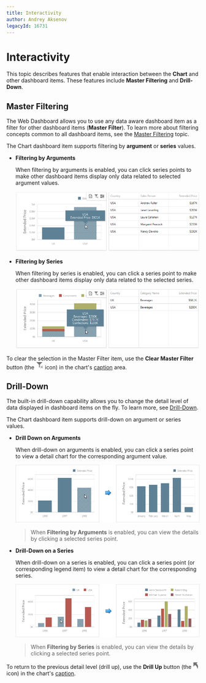```yaml
---
title: Interactivity
author: Andrey Aksenov
legacyId: 16731
---
```

# Interactivity
This topic describes features that enable interaction between the **Chart** and other dashboard items. These features include **Master Filtering** and **Drill-Down**.

## Master Filtering
The Web Dashboard allows you to use any data aware dashboard item as a filter for other dashboard items (**Master Filter**). To learn more about filtering concepts common to all dashboard items, see the [Master Filtering](../../data-presentation/master-filtering.md) topic.

The Chart dashboard item supports filtering by **argument** or **series** values.
* **Filtering by Arguments**
	
	When filtering by arguments is enabled, you can click series points to make other dashboard items display only data related to selected argument values.
	
	![Chart_FilterByArguments_Web](../../../../images/img22475.png)
* **Filtering by Series**
	
	When filtering by series is enabled, you can click a series point to make other dashboard items display only data related to the selected series.
	
	![Chart_FilterBySeries_Web](../../../../images/img22476.png)

To clear the selection in the Master Filter item, use the **Clear Master Filter** button (the ![WebViewer_ClearMasterFilterIcon](../../../../images/img22461.png) icon) in the chart's [caption](../../data-presentation/dashboard-layout.md) area.

## Drill-Down
The built-in drill-down capability allows you to change the detail level of data displayed in dashboard items on the fly. To learn more, see [Drill-Down](../../data-presentation/drill-down.md).

The Chart dashboard item supports drill-down on argument or series values.
* **Drill Down on Arguments**
	
	When drill-down on arguments is enabled, you can click a series point to view a detail chart for the corresponding argument value.
	
	![Chart_DrillDownOnArguments_Web](../../../../images/img22477.png)
	
	> When **Filtering by Arguments** is enabled, you can view the details by clicking a selected series point.
* **Drill-Down on a Series**
	
	When drill-down on a series is enabled, you can click a series point (or corresponding legend item) to view a detail chart for the corresponding series.
	
	![Chart_DrillDownOnSeries_Web](../../../../images/img22478.png)
	
	> When **Filtering by Series** is enabled, you can view the details by clicking a selected series point.

To return to the previous detail level (drill up), use the **Drill Up** button (the ![WebViewer_DrillUpIcon](../../../../images/img22464.png) icon) in the chart's [caption](../../data-presentation/dashboard-layout.md).